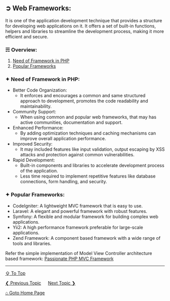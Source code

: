 ## &#10162; Web Frameworks:
It is one of the application development technique that provides a structure for developing web applications on it. It offers a set of built-in functions, helpers and libraries to streamline the development process, making it more efficient and secure. 

### &#9780; Overview:
1. [Need of Framework in PHP](#-need-of-framework-in-php)
2. [Popular Frameworks](#-popular-frameworks)

### &#10022; Need of Framework in PHP:
- Better Code Organization:
   - It enforces and encourages a common and same structured approach to development, promotes the code readability and maintainability.
- Community Support:
   - When using common and popular web frameworks, that may has active communities, documentation and support.
- Enhanced Performance:
   - By adding optimization techniques and caching mechanisms can improve overall application performance.
- Improved Security:
   - It may included features like input validation, output escaping by XSS attacks and protection against common vulnerabilities.
- Rapid Development:
   - Built-in components and libraries to accelerate development process of the application.
   - Less time required to implement repetitive features like database connections, form handling, and security.

### &#10022; Popular Frameworks:
- CodeIgniter: A lightweight MVC framework that is easy to use.
- Laravel: A elegant and powerful framework with robust features. 
- Symfony: A flexible and modular framework for building complex web applications.
- Yii2: A high performance framework preferable for large-scale applications.
- Zend Framework: A component based framework with a wide range of tools and libraries.

Refer the simple implementation of Model View Controller architecture based framework: [Passionate PHP MVC Framework](https://github.com/ag-sanjjeev/Passionate-PHP-MVC-Framework)

---
[&#8682; To Top](#-web-frameworks)

[&#10094; Previous Topic](./remember-logged-in-user.md) &emsp; [Next Topic &#10095;](./mvc-architecture.md)

[&#8962; Goto Home Page](../README.md)